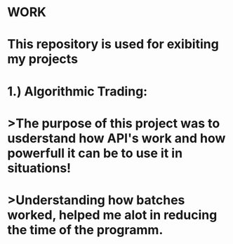 # WORK
# This repository is used for exibiting my projects
# 1.) Algorithmic Trading:
#     >The purpose of this project was to usderstand how API's work and how powerfull it can be to use it in situations!
#     >Understanding how batches worked, helped me alot in reducing the time of the programm.
